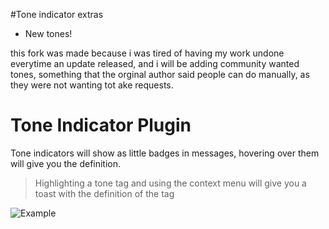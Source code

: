 #Tone indicator extras
- New tones! 

this fork was made because i was tired of having my work undone everytime an update released, and i will be adding community wanted tones, something that the orginal author said people can do manually, as they were not wanting tot ake requests.










# Tone Indicator Plugin
Tone indicators will show as little badges in messages, hovering over them will give you the definition. 
> Highlighting a tone tag and using the context menu will give you a toast with the definition of the tag

![Example](https://i.imgur.com/NSRBTrD.png)
